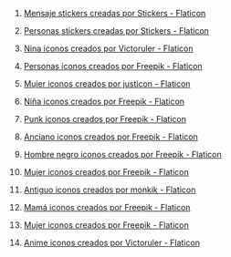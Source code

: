 1. <a href="https://www.flaticon.es/stickers-gratis/mensaje" title="mensaje stickers">Mensaje stickers creadas por Stickers - Flaticon</a>

2. <a href="https://www.flaticon.es/stickers-gratis/personas" title="personas stickers">Personas stickers creadas por Stickers - Flaticon</a>

3. <a href="https://www.flaticon.es/iconos-gratis/nina" title="nina iconos">Nina iconos creados por Victoruler - Flaticon</a>

4. <a href="https://www.flaticon.es/iconos-gratis/personas" title="personas iconos">Personas iconos creados por Freepik - Flaticon</a>

5. <a href="https://www.flaticon.es/iconos-gratis/mujer" title="mujer iconos">Mujer iconos creados por justicon - Flaticon</a>

6. <a href="https://www.flaticon.es/iconos-gratis/nina" title="niña iconos">Niña iconos creados por Freepik - Flaticon</a>

7. <a href="https://www.flaticon.es/iconos-gratis/punk" title="punk iconos">Punk iconos creados por Freepik - Flaticon</a>

8. <a href="https://www.flaticon.es/iconos-gratis/anciano" title="anciano iconos">Anciano iconos creados por Freepik - Flaticon</a>

9. <a href="https://www.flaticon.es/iconos-gratis/hombre-negro" title="hombre negro iconos">Hombre negro iconos creados por Freepik - Flaticon</a>

10. <a href="https://www.flaticon.es/iconos-gratis/mujer" title="mujer iconos">Mujer iconos creados por Freepik - Flaticon</a>

11. <a href="https://www.flaticon.es/iconos-gratis/antiguo" title="antiguo iconos">Antiguo iconos creados por monkik - Flaticon</a>

12. <a href="https://www.flaticon.es/iconos-gratis/mama" title="mamá iconos">Mamá iconos creados por Freepik - Flaticon</a>

13. <a href="https://www.flaticon.es/iconos-gratis/mujer" title="mujer iconos">Mujer iconos creados por Freepik - Flaticon</a>

14. <a href="https://www.flaticon.es/iconos-gratis/anime" title="anime iconos">Anime iconos creados por Victoruler - Flaticon</a>
